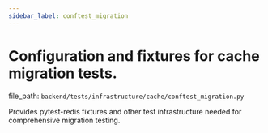 ```yaml
---
sidebar_label: conftest_migration
---
```


# Configuration and fixtures for cache migration tests.

  file_path: `backend/tests/infrastructure/cache/conftest_migration.py`

Provides pytest-redis fixtures and other test infrastructure needed
for comprehensive migration testing.
